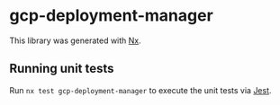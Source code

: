 # gcp-deployment-manager

This library was generated with [Nx](https://nx.dev).

## Running unit tests

Run `nx test gcp-deployment-manager` to execute the unit tests via [Jest](https://jestjs.io).
